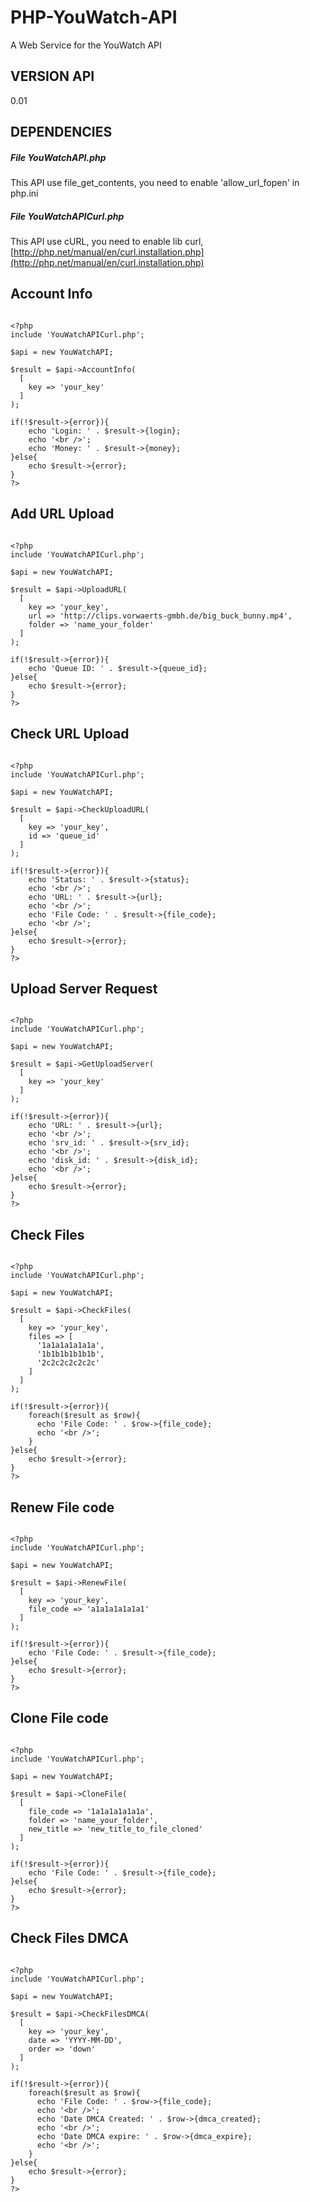 # PHP-YouWatch-API
 A Web Service for the YouWatch API
 
 ## VERSION API
0.01

## DEPENDENCIES

##### File YouWatchAPI.php

This API use file_get_contents, you need to enable 'allow_url_fopen' in php.ini

##### File YouWatchAPICurl.php

This API use cURL, you need to enable lib curl, [http://php.net/manual/en/curl.installation.php](http://php.net/manual/en/curl.installation.php)

Account Info
------------

```

<?php
include 'YouWatchAPICurl.php';

$api = new YouWatchAPI;

$result = $api->AccountInfo(
  [
    key => 'your_key'
  ]
);

if(!$result->{error}){
    echo 'Login: ' . $result->{login};
    echo '<br />';
    echo 'Money: ' . $result->{money};
}else{
    echo $result->{error};
}
?>

```

Add URL Upload
--------------

```

<?php
include 'YouWatchAPICurl.php';

$api = new YouWatchAPI;

$result = $api->UploadURL(
  [
    key => 'your_key',
    url => 'http://clips.vorwaerts-gmbh.de/big_buck_bunny.mp4',
    folder => 'name_your_folder'
  ]
);

if(!$result->{error}){
    echo 'Queue ID: ' . $result->{queue_id};
}else{
    echo $result->{error};
}
?>

```

Check URL Upload
----------------

```

<?php
include 'YouWatchAPICurl.php';

$api = new YouWatchAPI;

$result = $api->CheckUploadURL(
  [
    key => 'your_key',
    id => 'queue_id'
  ]
);

if(!$result->{error}){
    echo 'Status: ' . $result->{status};
    echo '<br />';
    echo 'URL: ' . $result->{url};
    echo '<br />';
    echo 'File Code: ' . $result->{file_code};
    echo '<br />';
}else{
    echo $result->{error};
}
?>

```


Upload Server Request
---------------------

```

<?php
include 'YouWatchAPICurl.php';

$api = new YouWatchAPI;

$result = $api->GetUploadServer(
  [
    key => 'your_key'
  ]
);

if(!$result->{error}){
    echo 'URL: ' . $result->{url};
    echo '<br />';
    echo 'srv_id: ' . $result->{srv_id};
    echo '<br />';
    echo 'disk_id: ' . $result->{disk_id};
    echo '<br />';
}else{
    echo $result->{error};
}
?>

```

Check Files
-----------

```

<?php
include 'YouWatchAPICurl.php';

$api = new YouWatchAPI;

$result = $api->CheckFiles(
  [
    key => 'your_key',
    files => [
      '1a1a1a1a1a1a',
      '1b1b1b1b1b1b',
      '2c2c2c2c2c2c'
    ]
  ]
);

if(!$result->{error}){
    foreach($result as $row){
      echo 'File Code: ' . $row->{file_code};
      echo '<br />';
    }
}else{
    echo $result->{error};
}
?>

```

Renew File code
---------------

```

<?php
include 'YouWatchAPICurl.php';

$api = new YouWatchAPI;

$result = $api->RenewFile(
  [
    key => 'your_key',
    file_code => 'a1a1a1a1a1a1'
  ]
);

if(!$result->{error}){
    echo 'File Code: ' . $result->{file_code};
}else{
    echo $result->{error};
}
?>

```

Clone File code
---------------

```

<?php
include 'YouWatchAPICurl.php';

$api = new YouWatchAPI;

$result = $api->CloneFile(
  [
    file_code => '1a1a1a1a1a1a',
    folder => 'name_your_folder',
    new_title => 'new_title_to_file_cloned'
  ]
);

if(!$result->{error}){
    echo 'File Code: ' . $result->{file_code};
}else{
    echo $result->{error};
}
?>

```

Check Files DMCA
----------------

```

<?php
include 'YouWatchAPICurl.php';

$api = new YouWatchAPI;

$result = $api->CheckFilesDMCA(
  [
    key => 'your_key',
    date => 'YYYY-MM-DD',
    order => 'down'
  ]
);

if(!$result->{error}){
    foreach($result as $row){
      echo 'File Code: ' . $row->{file_code};
      echo '<br />';
      echo 'Date DMCA Created: ' . $row->{dmca_created};
      echo '<br />';
      echo 'Date DMCA expire: ' . $row->{dmca_expire};
      echo '<br />';
    }
}else{
    echo $result->{error};
}
?>

```

